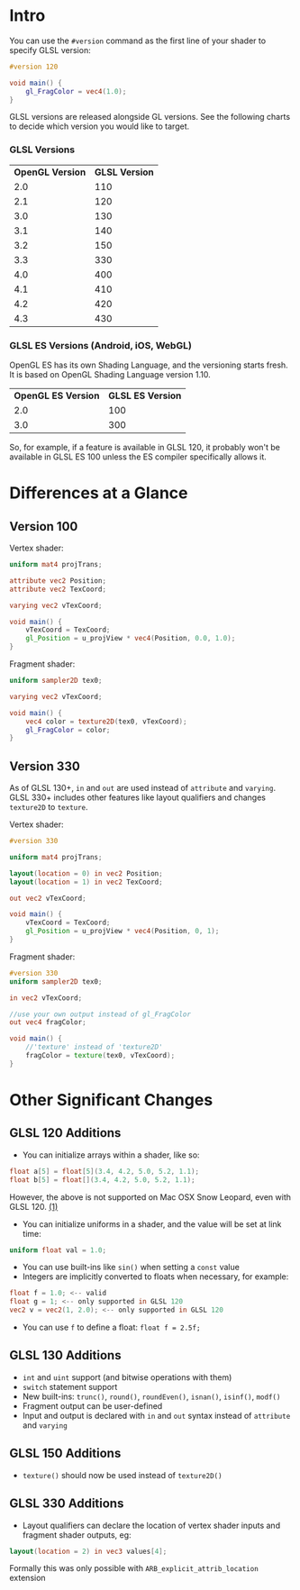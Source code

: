 # Intro

You can use the `#version` command as the first line of your shader to specify GLSL version:

```glsl
#version 120

void main() {
    gl_FragColor = vec4(1.0);
}
```

GLSL versions are released alongside GL versions. See the following charts to decide which version you would like to target.

### GLSL Versions

<table>
    <tr>
        <td><b>OpenGL Version</b></td>
        <td><b>GLSL Version</b></td>
    </tr>
    <tr>
        <td>2.0</td>
        <td>110</td>
    </tr>
    <tr>
        <td>2.1</td>
        <td>120</td>
    </tr>
    <tr>
        <td>3.0</td>
        <td>130</td>
    </tr>
    <tr>
        <td>3.1</td>
        <td>140</td>
    </tr>
    <tr>
        <td>3.2</td>
        <td>150</td>
    </tr>
    <tr>
        <td>3.3</td>
        <td>330</td>
    </tr>
    <tr>
        <td>4.0</td>
        <td>400</td>
    </tr>
    <tr>
        <td>4.1</td>
        <td>410</td>
    </tr>
    <tr>
        <td>4.2</td>
        <td>420</td>
    </tr>
    <tr>
        <td>4.3</td>
        <td>430</td>
    </tr>
</table>

### GLSL ES Versions (Android, iOS, WebGL)

OpenGL ES has its own Shading Language, and the versioning starts fresh. It is based on OpenGL Shading Language version 1.10.

<table>
    <tr>
        <td><b>OpenGL ES Version</b></td>
        <td><b>GLSL ES Version</b></td>
    </tr>
    <tr>
        <td>2.0</td>
        <td>100</td>
    </tr>
    <tr>
        <td>3.0</td>
        <td>300</td>
    </tr>
</table>

So, for example, if a feature is available in GLSL 120, it probably won't be available in GLSL ES 100 unless the ES compiler specifically allows it.

# Differences at a Glance

## Version 100

Vertex shader:
```glsl
uniform mat4 projTrans;

attribute vec2 Position;
attribute vec2 TexCoord;

varying vec2 vTexCoord;

void main() {
	vTexCoord = TexCoord;
	gl_Position = u_projView * vec4(Position, 0.0, 1.0);
}
```

Fragment shader:
```glsl
uniform sampler2D tex0;

varying vec2 vTexCoord;

void main() {
    vec4 color = texture2D(tex0, vTexCoord);
    gl_FragColor = color;
}
```

## Version 330

As of GLSL 130+, `in` and `out` are used instead of `attribute` and `varying`. GLSL 330+ includes other features like layout qualifiers and changes `texture2D` to `texture`.

Vertex shader:
```glsl
#version 330

uniform mat4 projTrans;

layout(location = 0) in vec2 Position;
layout(location = 1) in vec2 TexCoord;

out vec2 vTexCoord;

void main() {
	vTexCoord = TexCoord;
	gl_Position = u_projView * vec4(Position, 0, 1);
}
```

Fragment shader:
```glsl
#version 330
uniform sampler2D tex0;

in vec2 vTexCoord;

//use your own output instead of gl_FragColor 
out vec4 fragColor;

void main() {
    //'texture' instead of 'texture2D'
    fragColor = texture(tex0, vTexCoord);
}
```

# Other Significant Changes

## GLSL 120 Additions

- You can initialize arrays within a shader, like so:
```glsl
float a[5] = float[5](3.4, 4.2, 5.0, 5.2, 1.1);
float b[5] = float[](3.4, 4.2, 5.0, 5.2, 1.1);
```
However, the above is not supported on Mac OSX Snow Leopard, even with GLSL 120. [(1)](http://openradar.appspot.com/6121615) 
- You can initialize uniforms in a shader, and the value will be set at link time:
```glsl
uniform float val = 1.0;
```
- You can use built-ins like `sin()` when setting a `const` value
- Integers are implicitly converted to floats when necessary, for example:
```glsl
float f = 1.0; <-- valid
float g = 1; <-- only supported in GLSL 120
vec2 v = vec2(1, 2.0); <-- only supported in GLSL 120
```
- You can use `f` to define a float: `float f = 2.5f;`

## GLSL 130 Additions

- `int` and `uint` support (and bitwise operations with them)
- `switch` statement support
- New built-ins: `trunc()`, `round()`, `roundEven()`, `isnan()`, `isinf()`, `modf()`
- Fragment output can be user-defined
- Input and output is declared with `in` and `out` syntax instead of `attribute` and `varying`

## GLSL 150 Additions

- `texture()` should now be used instead of `texture2D()`

## GLSL 330 Additions

- Layout qualifiers can declare the location of vertex shader inputs and fragment shader outputs, eg: 
```glsl
layout(location = 2) in vec3 values[4];
```
Formally this was only possible with `ARB_explicit_attrib_location` extension